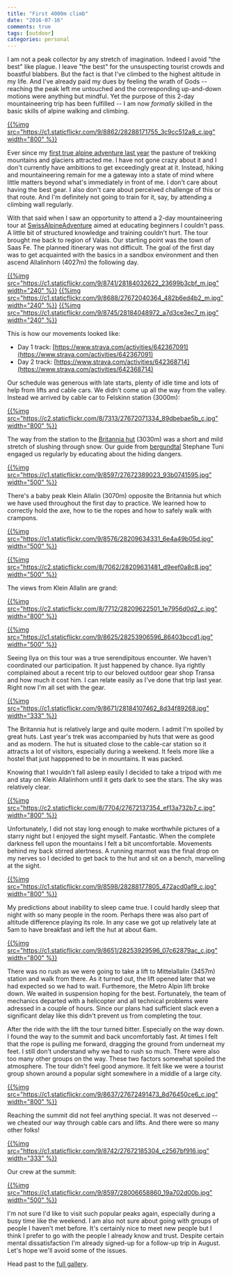 ```yaml
---
title: "First 4000m climb"
date: "2016-07-16"
comments: true
tags: [outdoor]
categories: personal
---
```


I am not a peak collector by any stretch of imagination. Indeed I avoid "the best" like plague. I leave "the best" for the unsuspecting tourist crowds and boastful blabbers. But the fact is that I've climbed to the highest altitude in my life. And I've already paid my dues by feeling the wrath of Gods -- reaching the peak left me untouched and the corresponding up-and-down motions were anything but mindful. Yet the purpose of this 2-day mountaineering trip has been fulfilled -- I am now *formally* skilled in the basic skills of alpine walking and climbing.

[{{%img src="https://c1.staticflickr.com/9/8862/28288171755_3c9cc512a8_c.jpg" width="800" %}}](https://www.flickr.com/photos/tentaclephotos/28288171755)

<!--more-->

Ever since my [first true alpine adventure last year](/blog/2015/07/10/mountaineering-in-valais/) the pasture of trekking mountains and glaciers attracted me. I have not gone crazy about it and I don't currently have ambitions to get exceedingly great at it. Instead, hiking and mountaineering remain for me a gateway into a state of mind where little matters beyond what's immediately in front of me. I don't care about having the best gear. I also don't care about perceived challenge of this or that route. And I'm definitely not going to train for it, say, by attending a climbing wall regularly.

With that said when I saw an opportunity to attend a 2-day mountaineering tour at [SwissAlpineAdventure](http://www.meetup.com/SwissAlpineAdventure/) aimed at educating beginners I couldn't pass. A little bit of structured knowledge and training couldn't hurt. The tour brought me back to region of Valais. Our starting point was the town of Saas Fe. The planned itinerary was not difficult. The goal of the first day was to get acquainted with the basics in a sandbox environment and then ascend Allalinhorn (4027m) the following day.

[{{%img src="https://c1.staticflickr.com/9/8741/28184032622_23699b3cbf_m.jpg" width="240" %}}](https://www.flickr.com/photos/tentaclephotos/28184032622) [{{%img src="https://c1.staticflickr.com/9/8688/27672040364_482b6ed4b2_m.jpg" width="240" %}}](https://www.flickr.com/photos/tentaclephotos/27672040364) [{{%img src="https://c1.staticflickr.com/9/8745/28184048972_a7d3ce3ec7_m.jpg" width="240" %}}](https://www.flickr.com/photos/tentaclephotos/28184048972)

This is how our movements looked like:

 * Day 1 track: [https://www.strava.com/activities/642367091](https://www.strava.com/activities/642367091)
 * Day 2 track: [https://www.strava.com/activities/642368714](https://www.strava.com/activities/642368714)

Our schedule was generous with late starts, plenty of idle time and lots of help from lifts and cable cars. We didn't come up all the way from the valley. Instead we arrived by cable car to Felskinn station (3000m):

[{{%img src="https://c2.staticflickr.com/8/7313/27672071334_89dbebae5b_c.jpg" width="800" %}}](https://www.flickr.com/photos/tentaclephotos/27672071334)

The way from the station to the [Britannia hut](http://www.britannia.ch/) (3030m) was a short and mild stretch of slushing through snow. Our guide from [bergundtal](http://www.bergundtal.ch/) Stephane Tuni engaged us regularly by educating about the hiding dangers.

[{{%img src="https://c1.staticflickr.com/9/8597/27672389023_93b0741595.jpg" width="500" %}}](https://www.flickr.com/photos/tentaclephotos/27672389023)

There's a baby peak Klein Allalin (3070m) opposite the Britannia hut which we have used throughout the first day to practice. We learned how to correctly hold the axe, how to tie the ropes and how to safely walk with crampons.

[{{%img src="https://c1.staticflickr.com/9/8576/28209634331_6e4a49b05d.jpg" width="500" %}}](https://www.flickr.com/photos/tentaclephotos/28209634331)

[{{%img src="https://c2.staticflickr.com/8/7062/28209631481_d9eef0a8c8.jpg" width="500" %}}](https://www.flickr.com/photos/tentaclephotos/28209631481)

The views from Klein Allalin are grand:

[{{%img src="https://c2.staticflickr.com/8/7712/28209622501_1e7956d0d2_c.jpg" width="800" %}}](https://www.flickr.com/photos/tentaclephotos/28209622501)

[{{%img src="https://c1.staticflickr.com/9/8625/28253906596_86403bccd1.jpg" width="500" %}}](https://www.flickr.com/photos/tentaclephotos/28253906596)

Seeing Ilya on this tour was a true serendipitous encounter. We haven't coordinated our participation. It just happened by chance. Ilya rightly complained about a recent trip to our beloved outdoor gear shop Transa and how much it cost him. I can relate easily as I've done that trip last year. Right now I'm all set with the gear.

[{{%img src="https://c1.staticflickr.com/9/8671/28184107462_8d34f89268.jpg" width="333" %}}](https://www.flickr.com/photos/tentaclephotos/28184107462)

The Britannia hut is relatively large and quite modern. I admit I'm spoiled by great huts. Last year's trek was accompanied by huts that were as good and as modern. The hut is situated close to the cable-car station so it attracts a lot of visitors, especially during a weekend. It feels more like a hostel that just happpened to be in mountains. It was packed.

Knowing that I wouldn't fall asleep easily I decided to take a tripod with me and stay on Klein Allalinhorn until it gets dark to see the stars. The sky was relatively clear.

[{{%img src="https://c2.staticflickr.com/8/7704/27672137354_ef13a732b7_c.jpg" width="800" %}}](https://www.flickr.com/photos/tentaclephotos/27672137354)

Unfortunately, I did not stay long enough to make worthwhile pictures of a starry night but I enjoyed the sight myself. Fantastic. When the complete darkness fell upon the mountains I felt a bit uncomfortable. Movements behind my back stirred alertness. A running marmot was the final drop on my nerves so I decided to get back to the hut and sit on a bench, marvelling at the sight.

[{{%img src="https://c1.staticflickr.com/9/8598/28288177805_472acd0af9_c.jpg" width="800" %}}](https://www.flickr.com/photos/tentaclephotos/28288177805)

My predictions about inability to sleep came true. I could hardly sleep that night with so many people in the room. Perhaps there was also part of altitude difference playing its role. In any case we got up relatively late at 5am to have breakfast and left the hut at about 6am.

[{{%img src="https://c1.staticflickr.com/9/8651/28253929596_07c62879ac_c.jpg" width="800" %}}](https://www.flickr.com/photos/tentaclephotos/28253929596)

There was no rush as we were going to take a lift to Mittelallalin (3457m) station and walk from there. As it turned out, the lift opened later that we had expected so we had to wait. Furthemore, the Metro Alpin lift broke down. We waited in suspension hoping for the best. Fortunately, the team of mechanics departed with a helicopter and all technical problems were adressed in a couple of hours. Since our plans had sufficient slack even a significant delay like this didn't prevent us from completing the tour.

After the ride with the lift the tour turned bitter. Especially on the way down. I found the way to the summit and back uncomfortably fast. At times I felt that the rope is pulling me forward, dragging the ground from underneat my feet. I still don't understand why we had to rush so much. There were also too many other groups on the way. These two factors somewhat spoiled the atmosphere. The tour didn't feel good anymore. It felt like we were a tourist group shown around a popular sight somewhere in a middle of a large city.

[{{%img src="https://c1.staticflickr.com/9/8637/27672491473_8d76450ce6_c.jpg" width="800" %}}](https://www.flickr.com/photos/tentaclephotos/27672491473)

Reaching the summit did not feel anything special. It was not deserved -- we cheated our way through cable cars and lifts. And there were so many other folks!

[{{%img src="https://c1.staticflickr.com/9/8742/27672185304_c2567bf916.jpg" width="333" %}}](https://www.flickr.com/photos/tentaclephotos/27672185304)

Our crew at the summit:

[{{%img src="https://c1.staticflickr.com/9/8597/28006658860_19a702d00b.jpg" width="500" %}}](https://www.flickr.com/photos/tentaclephotos/28006658860)

I'm not sure I'd like to visit such popular peaks again, especially during a busy time like the weekend. I am also not sure about going with groups of people I haven't met before. It's certainly nice to meet new people but I think I prefer to go with the people I already know and trust. Despite certain mental dissatisfaction I'm already signed-up for a follow-up trip in August. Let's hope we'll avoid some of the issues.

Head past to the [full gallery](https://www.flickr.com/photos/tentaclephotos/sets/72157670336416871/).